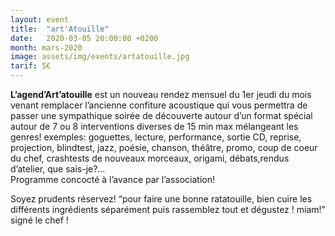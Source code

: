 ```yaml
---
layout: event
title:  "art'Atouille"
date:   2020-03-05 20:00:00 +0200
month: mars-2020
image: assets/img/events/artatouille.jpg
tarif: 5€
---
```


**L’agend’Art’atouille** est un nouveau rendez mensuel du 1er jeudi du mois venant remplacer l’ancienne confiture acoustique qui vous permettra de passer une sympathique soirée de découverte autour d’un format spécial autour de 7 ou 8 interventions diverses de 15 min max mélangeant les genres! exemples: goguettes, lecture, performance, sortie CD, reprise, projection, blindtest, jazz, poésie, chanson, théâtre, promo, coup de coeur du chef, crashtests de nouveaux morceaux, origami, débats,rendus d’atelier, que sais-je?…  
Programme concocté à l’avance par l’association!

Soyez prudents réservez! “pour faire une bonne ratatouille, bien cuire les différents ingrédients séparément puis rassemblez tout et dégustez ! miam!” signé le chef !